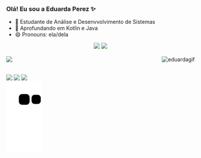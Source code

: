 ### Olá! Eu sou a Eduarda Perez ✨

- 🔭 Estudante de Análise e Desenvvolvimento de Sistemas
- 🌱 Aprofundando em Kotlin e Java
- 😄 Pronouns: ela/dela

<div align="center">
  <img height="170em" src="https://github-readme-stats.vercel.app/api?username=eduardaperez&show_icons=true&theme=tokyonight&include_all_commits=true&count_private=true&locale=pt-br"/>
  <img height="170em" src="https://github-readme-stats.vercel.app/api/top-langs/?username=eduardaperez&layout=compact&theme=tokyonight&locale=pt-br"/>
</div>
<br/>
<div>
  <img src="https://skillicons.dev/icons?i=kotlin,java,androidstudio,html,css,javascript,mysql" />
  <img align="right" height="150em" alt="eduardagif" src="https://media.discordapp.net/attachments/879087780460920836/1219806008239591434/Untitled_Made_with_FlexClip_1.gif?ex=660ca3df&is=65fa2edf&hm=27ce08ab40d2756c328ed5faa8086014b54bdcbb91db12090be4dde15a6c7a27&=&width=389&height=389" />
</div>

##

<div> 
  <a href="https://instagram.com/eduarda.perezk" target="_blank"><img src="https://img.shields.io/badge/-Instagram-%23E4405F?style=for-the-badge&logo=instagram&logoColor=white" target="_blank"></a> 
  <a href = "mailto:c.eduardaperez@gmail.com"><img src="https://img.shields.io/badge/-Gmail-%23333?style=for-the-badge&logo=gmail&logoColor=white" target="_blank"></a>
  <a href="https://www.linkedin.com/in/eduarda-perezk" target="_blank"><img src="https://img.shields.io/badge/-LinkedIn-%230077B5?style=for-the-badge&logo=linkedin&logoColor=white" target="_blank"></a> 
</div>


<picture>
  <source media="(prefers-color-scheme: dark)" srcset="https://raw.githubusercontent.com/eduardaperez/eduardaperez/output/github-contribution-grid-snake-dark.svg">
  <source media="(prefers-color-scheme: light)" srcset="https://raw.githubusercontent.com/eduardaperez/eduardaperez/output/github-contribution-grid-snake.svg">
  <img alt="github contribution grid snake animation" src="https://raw.githubusercontent.com/eduardaperez/eduardaperez/output/github-contribution-grid-snake.svg">
</picture>

